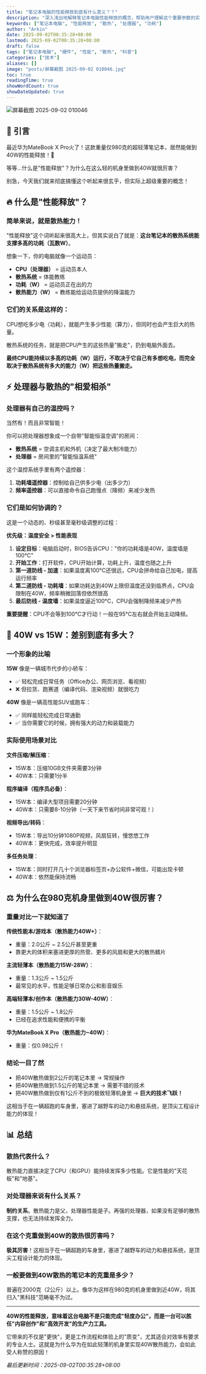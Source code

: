 ```yaml
---
title: "笔记本电脑的性能释放到底有什么意义？？"
description: "深入浅出地解释笔记本电脑性能释放的概念，帮助用户理解这个重要参数的实际价值和意义"
keywords: ["笔记本电脑", "性能释放", "散热", "处理器", "功耗"]
author: "Arkin"
date: 2025-09-02T00:35:28+08:00
lastmod: 2025-09-02T00:35:28+08:00
draft: false
tags: ["笔记本电脑", "硬件", "性能", "散热", "科普"]
categories: ["技术"]
aliases: []
image: "posts/屏幕截图 2025-09-02 010046.jpg"
toc: true
readingTime: true
showWordCount: true
showDateUpdated: true
---
```


![屏幕截图 2025-09-02 010046](https://mr-lai.oss-cn-zhangjiakou.aliyuncs.com/huaweimetabook/%E5%B1%8F%E5%B9%95%E6%88%AA%E5%9B%BE%202025-09-02%20010046.jpg)

## 🎯 引言

最近华为MateBook X Pro火了！这款重量仅980克的超轻薄笔记本，居然能做到40W的性能释放！🤯

等等...什么是"性能释放"？为什么在这么轻的机身里做到40W就很厉害？

别急，今天我们就来彻底搞懂这个听起来很玄乎，但实际上超级重要的概念！

## 🔥 什么是"性能释放"？

### 简单来说，就是散热能力！

"性能释放"这个词听起来很高大上，但其实说白了就是：**这台笔记本的散热系统能支撑多高的功耗（瓦数W）**。

想象一下，你的电脑就像一个运动员：

- **CPU（处理器）** = 运动员本人
- **散热系统** = 体能教练
- **功耗（W）** = 运动员正在出的力
- **散热能力（W）** = 教练能给运动员提供的降温能力

### 它们的关系是这样的：

CPU想吃多少电（功耗），就能产生多少性能（算力），但同时也会产生巨大的热量。

散热系统的任务，就是把CPU产生的这些热量"搬走"，扔到电脑外面去。

**最终CPU能持续以多高的功耗（W）运行，不取决于它自己有多想吃电，而完全取决于散热系统有多大的能力（W）把这些热量搬走。**

## ⚡ 处理器与散热的"相爱相杀"

### 处理器有自己的温控吗？

当然有！而且非常智能！

你可以把处理器想象成一个自带"智能恒温空调"的房间：

- **散热系统** = 空调主机和外机（决定了最大制冷能力）
- **处理器** = 房间里的"智能恒温系统"

这个温控系统手里有两个遥控器：

1. **功耗墙遥控器**：控制给自己供多少电（出多少力）
2. **频率遥控器**：可以直接命令自己跑慢点（降频）来减少发热

### 它们是如何协调的？

这是一个动态的、秒级甚至毫秒级调整的过程：

**优先级：温度安全 > 性能表现**

1. **设定目标**：电脑启动时，BIOS告诉CPU："你的功耗墙是40W，温度墙是100°C"
2. **开始工作**：打开软件，CPU开始计算，功耗上升，温度也随之上升
3. **第一道防线 - 加速**：如果温度离100°C还很远，CPU会拼命给自己加电，提高运行频率
4. **第二道防线 - 功耗墙**：如果功耗达到40W上限但温度还没到临界点，CPU会限制在40W，频率稍微回落但依然很高
5. **最后防线 - 温度墙**：如果温度逼近100°C，CPU会强制降频来减少产热

**重要提醒**：CPU不会等到100°C才行动！一般在95°C左右就会开始主动降频。

## 🚗 40W vs 15W：差别到底有多大？

### 一个形象的比喻

**15W** 像是一辆城市代步的小轿车：
- ✅ 轻松完成日常任务（Office办公、网页浏览、看视频）
- ❌ 但拉货、跑赛道（编译代码、渲染视频）就很吃力

**40W** 像是一辆高性能SUV或跑车：
- ✅ 同样能轻松完成日常通勤
- ✅ 当你需要它的时候，拥有强大的动力和装载能力

### 实际使用场景对比

**文件压缩/解压缩**：
- 15W本：压缩10GB文件夹需要3分钟
- 40W本：只需要1分半

**程序编译（程序员必备）**：
- 15W本：编译大型项目需要20分钟
- 40W本：只需要8-10分钟（一天下来节省时间非常可观！）

**视频导出/转码**：
- 15W本：导出10分钟1080P视频，风扇狂转，慢悠悠工作
- 40W本：更快完成，效率提升明显

**多任务处理**：
- 15W本：同时打开几十个浏览器标签页+办公软件+微信，可能出现卡顿
- 40W本：依然能保持流畅

## ⚖️ 为什么在980克机身里做到40W很厉害？

### 重量对比一下就知道了

**传统性能本/游戏本（散热能力40W+）**：
- 重量：2.0公斤 ~ 2.5公斤甚至更重
- 靠更大的体积来塞进更厚的热管、更多的风扇和更大的散热鳍片

**主流轻薄本（散热能力15W-28W）**：
- 重量：1.3公斤 ~ 1.5公斤
- 最常见的水平，性能足够日常办公和影音娱乐

**高端轻薄本/创作本（散热能力30W-40W）**：
- 重量：1.5公斤 ~ 1.8公斤
- 已经在追求性能和便携的平衡

**华为MateBook X Pro（散热能力~40W）**：
- 重量：仅0.98公斤！

### 结论一目了然

- 把40W散热做到2公斤的笔记本里 → 常规操作
- 把40W散热做到1.5公斤的笔记本里 → 需要不错的技术
- 把40W散热做到仅有1公斤不到的极致轻薄机身里 → **巨大的技术飞跃！**

这相当于在一辆超跑的车身里，塞进了越野车的动力和悬挂系统，是顶尖工程设计能力的体现！

## 📊 总结

### 散热代表什么？

散热能力直接决定了CPU（和GPU）能持续发挥多少性能。它是性能的"天花板"和"地基"。

### 对处理器来说有什么关系？

**制约关系**。散热能力是父，处理器性能是子。再强的处理器，如果没有足够的散热支撑，也无法持续发挥全力。

### 在这个克重做到40W的散热很厉害吗？

**极其厉害**！这相当于在一辆超跑的车身里，塞进了越野车的动力和悬挂系统，是顶尖工程设计能力的体现。

### 一般要做到40W散热的笔记本的克重是多少？

普遍在2000克（2公斤）以上。像华为这样在980克的机身里做到近40W，将其归入"黑科技"范畴毫不为过。

---

**40W的性能释放，意味着这台电脑不是只能完成"轻度办公"，而是一台可以胜任"内容创作"和"高效开发"的生产力工具。**

它带来的不仅是"更快"，更是工作流程和体验上的"质变"，尤其适合对效率有要求的专业人士。这就是为什么华为在如此轻薄的机身里实现40W散热能力，会如此受人称赞的原因！

*最后更新时间：2025-09-02T00:35:28+08:00*
